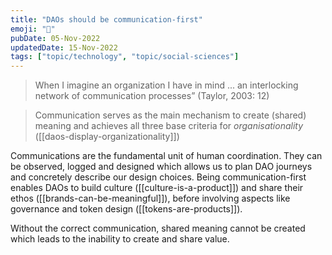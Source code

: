 ```yaml
---
title: "DAOs should be communication-first"
emoji: "📢"
pubDate: 05-Nov-2022
updatedDate: 15-Nov-2022
tags: ["topic/technology", "topic/social-sciences"]
---
```


> When I imagine an organization I have in mind ... an interlocking network of communication processes” (Taylor, 2003: 12)

> Communication serves as the main mechanism to create (shared) meaning and achieves all three base criteria for _organisationality_ ([[daos-display-organizationality]])

Communications are the fundamental unit of human coordination. They can be observed, logged and designed which allows us to plan DAO journeys and concretely describe our design choices. Being communication-first enables DAOs to build culture ([[culture-is-a-product]]) and share their ethos ([[brands-can-be-meaningful]]), before involving aspects like governance and token design ([[tokens-are-products]]).

Without the correct communication, shared meaning cannot be created which leads to the inability to create and share value.